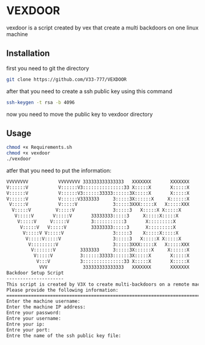 # VEXDOOR

vexdoor is a script created by vex that create a multi backdoors on one linux machine

## Installation

first you need to git the directory

```bash
git clone https://github.com/V33-777/VEXDOOR
```

after that you need to create a ssh public key using this command
```bash
ssh-keygen -t rsa -b 4096
```

now you need to move the public key to vexdoor directory

## Usage

```bash
chmod +x Requirements.sh
chmod +x vexdoor
./vexdoor
```
atfer that you need to put the information:
```bash
VVVVVVVV           VVVVVVVV 333333333333333   XXXXXXX       XXXXXXX
V::::::V           V::::::V3:::::::::::::::33 X:::::X       X:::::X
V::::::V           V::::::V3::::::33333::::::3X:::::X       X:::::X
V::::::V           V::::::V3333333     3:::::3X::::::X     X::::::X
 V:::::V           V:::::V             3:::::3XXX:::::X   X:::::XXX
  V:::::V         V:::::V              3:::::3   X:::::X X:::::X
   V:::::V       V:::::V       33333333:::::3     X:::::X:::::X
    V:::::V     V:::::V        3:::::::::::3       X:::::::::X
     V:::::V   V:::::V         33333333:::::3      X:::::::::X         github:https://github.com/V3X-777
      V:::::V V:::::V                  3:::::3    X:::::X:::::X          discord:s3cdet17
       V:::::V:::::V                   3:::::3   X:::::X X:::::X
        V:::::::::V                    3:::::3XXX:::::X   X:::::XXX
         V:::::::V         3333333     3:::::3X::::::X     X::::::X
          V:::::V          3::::::33333::::::3X:::::X       X:::::X
           V:::V           3:::::::::::::::33 X:::::X       X:::::X
            VVV             333333333333333   XXXXXXX       XXXXXXX
Backdoor Setup Script
---------------------
This script is created by V3X to create multi-backdoors on a remote machine.
Please provide the following information:
============================================================================
Enter the machine username:
Enter the machine IP address:
Entre your password:
Entre your username:
Entre your ip:
Entre your port:
Entre the name of the ssh public key file:
```
